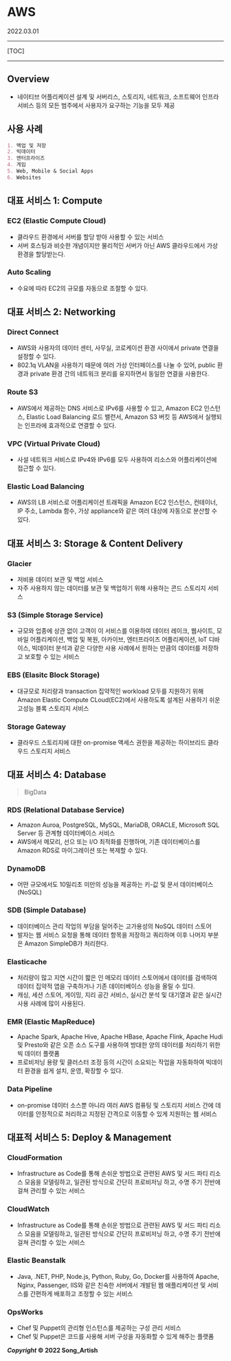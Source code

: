 # AWS

2022.03.01

---

[TOC]

---



## Overview

- 네이티브 어플리케이션 설계 및 서버리스, 스토리지, 네트워크, 소프트웨어 인프라 서비스 등의 모든 범주에서 사용자가 요구하는 기능을 모두 제공



## 사용 사례

```markdown
1. 백업 및 저장
2. 빅데이터
3. 엔터프라이즈
4. 게임
5. Web, Mobile & Social Apps
6. Websites
```



## 대표 서비스 1: Compute

### EC2 (Elastic Compute Cloud)

- 클라우드 환경에서 서버를 할당 받아 사용할 수 있는 서비스
- 서버 호스팅과 비슷한 개념이지만 물리적인 서버가 아닌 AWS 클라우드에서 가상 환경을 할당받는다.

### Auto Scaling

- 수요에 따라 EC2의 규모를 자동으로 조절할 수 있다.

## 대표 서비스 2: Networking

### Direct Connect

- AWS와 사용자의 데이터 센터, 사무실, 코로케이션 환경 사이에서 private 연결을 설정할 수 있다.
- 802.1q VLAN을 사용하기 때문에 여러 가상 인터페이스를 나눌 수 있어, public 환경과 private 환경 간의 네트워크 분리를 유지하면서 동일한 연결을 사용한다.

### Route S3

- AWS에서 제공하는 DNS 서비스로 IPv6를 사용할 수 있고, Amazon EC2 인스턴스, Elastic Load Balancing 로드 밸런서, Amazon S3 버킷 등 AWS에서 실행되는 인프라에 효과적으로 연결할 수 있다.

### VPC (Virtual Private Cloud)

- 사설 네트워크 서비스로 IPv4와 IPv6를 모두 사용하여 리소스와 어플리케이션에 접근할 수 있다.

### Elastic Load Balancing

- AWS의 LB 서비스로 어플리케이션 트래픽을 Amazon EC2 인스턴스, 컨테이너, IP 주소, Lambda 함수, 가상 appliance와 같은 여러 대상에 자동으로 분산할 수 있다.

## 대표 서비스 3: Storage & Content Delivery

### Glacier

- 저비용 데이터 보관 및 백업 서비스
- 자주 사용하지 않는 데이터를 보관 및 백업하기 위해 사용하는 콘드 스토리지 서비스

### S3 (Simple Storage Service)

- 규모와 업종에 상관 없이 고객이 이 서비스를 이용하여 데이터 레이크, 웹사이트, 모바일 어플리케이션, 백업 및 복원, 아카이브, 엔터프라이즈 어플리케이션, IoT 디바이스, 빅데이터 분석과 같은 다양한 사용 사례에서 원하는 만큼의 데이터를 저장하고 보호할 수 있는 서비스

### EBS (Elasitc Block Storage)

- 대규모로 처리량과 transaction 집약적인 workload 모두를 지원하기 위해 Amazon Elastic Compute CLoud(EC2)에서 사용하도록 설계된 사용하기 쉬운 고성능 블록 스토리지 서비스

### Storage Gateway

- 클라우드 스토리지에 대한 on-promise 액세스 권한을 제공하는 하이브리드 클라우드 스토리지 서비스

## 대표 서비스 4: Database

> BigData

### RDS (Relational Database Service)

- Amazon Auroa, PostgreSQL, MySQL, MariaDB, ORACLE, Microsoft SQL Server 등 관계형 데이터베이스 서비스
- AWS에서 메모리, 선으 또는 I/O 최적화를 진행하며, 기존 데이터베이스를 Amazon RDS로 마이그레이션 또는 복제할 수 있다.

### DynamoDB

- 어떤 규모에서도 10밀리초 미만의 성능을 제공하는 키-값 및 문서 데이터베이스(NoSQL)

### SDB (Simple Database)

- 데이터베이스 관리 작업의 부담을 덜어주는 고가용성의 NoSQL 데이터 스토어
- 발자는 웹 서비스 요청을 통해 데이터 항목을 저장하고 쿼리하며 이후 나머지 부분은 Amazon SimpleDB가 처리한다.

### Elasticache

- 처리량이 많고 지연 시간이 짧은 인 메모리 데이터 스토어에서 데이터를 검색하여 데이터 집약적 앱을 구축하거나 기존 데이터베이스 성능을 올릴 수 있다.
- 캐싱, 세션 스토어, 게이밍, 지리 공간 서비스, 실시간 분석 및 대기열과 같은 실시간 사용 사례에 많이 사용된다.

### EMR (Elastic MapReduce)

- Apache Spark, Apache Hive, Apache HBase, Apache Flink, Apache Hudi 및 Presto와 같은 오픈 소스 도구를 사용하여 방대한 양의 데이터를 처리하기 위한 빅 데이터 플랫폼
- 프로비저닝 용량 및 클러스터 조정 등의 시간이 소요되는 작업을 자동화하여 빅데이터 환경을 쉽게 설치, 운영, 확장할 수 있다.

### Data Pipeline

- on-promise 데이터 소스뿐 아니라 여러 AWS 컴퓨팅 및 스토리지 서비스 간에 데이터를 안정적으로 처리하고 지정된 간격으로 이동할 수 있게 지원하는 웹 서비스

## 대표적 서비스 5: Deploy & Management

### CloudFormation

- Infrastructure as Code를 통해 손쉬운 방법으로 관련된 AWS 및 서드 파티 리소스 모음을 모델링하고, 일관된 방식으로 간단히 프로비저닝 하고, 수명 주기 전반에 걸쳐 관리할 수 있는 서비스

### CloudWatch

- Infrastructure as Code를 통해 손쉬운 방법으로 관련된 AWS 및 서드 파티 리소스 모음을 모델링하고, 일관된 방식으로 간단히 프로비저닝 하고, 수명 주기 전반에 걸쳐 관리할 수 있는 서비스

### Elastic Beanstalk

- Java, .NET, PHP, Node.js, Python, Ruby, Go, Docker를 사용하여 Apache, Nginx, Passenger, IIS와 같은 친숙한 서버에서 개발된 웹 애플리케이션 및 서비스를 간편하게 배포하고 조정할 수 있는 서비스

### OpsWorks

- Chef 및 Puppet의 관리형 인스턴스를 제공하는 구성 관리 서비스
- Chef 및 Puppet은 코드를 사용해 서버 구성을 자동화할 수 있게 해주는 플랫폼



***Copyright* © 2022 Song_Artish**